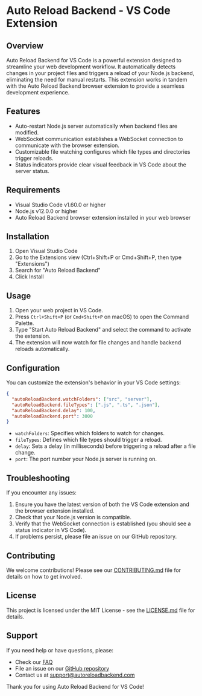 # Auto Reload Backend - VS Code Extension

## Overview

Auto Reload Backend for VS Code is a powerful extension designed to streamline your web development workflow. It automatically detects changes in your project files and triggers a reload of your Node.js backend, eliminating the need for manual restarts. This extension works in tandem with the Auto Reload Backend browser extension to provide a seamless development experience.

## Features

- Auto-restart Node.js server automatically when backend files are modified.
- WebSocket communication establishes a WebSocket connection to communicate with the browser extension.
- Customizable file watching configures which file types and directories trigger reloads.
- Status indicators provide clear visual feedback in VS Code about the server status.

## Requirements

- Visual Studio Code v1.60.0 or higher
- Node.js v12.0.0 or higher
- Auto Reload Backend browser extension installed in your web browser

## Installation

1. Open Visual Studio Code
2. Go to the Extensions view (Ctrl+Shift+P or Cmd+Shift+P, then type "Extensions")
3. Search for "Auto Reload Backend"
4. Click Install

## Usage

1. Open your web project in VS Code.
2. Press `Ctrl+Shift+P` (or `Cmd+Shift+P` on macOS) to open the Command Palette.
3. Type "Start Auto Reload Backend" and select the command to activate the extension.
4. The extension will now watch for file changes and handle backend reloads automatically.

## Configuration

You can customize the extension's behavior in your VS Code settings:

```json
{
  "autoReloadBackend.watchFolders": ["src", "server"],
  "autoReloadBackend.fileTypes": [".js", ".ts", ".json"],
  "autoReloadBackend.delay": 100,
  "autoReloadBackend.port": 3000
}
```

- `watchFolders`: Specifies which folders to watch for changes.
- `fileTypes`: Defines which file types should trigger a reload.
- `delay`: Sets a delay (in milliseconds) before triggering a reload after a file change.
- `port`: The port number your Node.js server is running on.

## Troubleshooting

If you encounter any issues:

1. Ensure you have the latest version of both the VS Code extension and the browser extension installed.
2. Check that your Node.js version is compatible.
3. Verify that the WebSocket connection is established (you should see a status indicator in VS Code).
4. If problems persist, please file an issue on our GitHub repository.

## Contributing

We welcome contributions! Please see our [CONTRIBUTING.md](CONTRIBUTING.md) file for details on how to get involved.

## License

This project is licensed under the MIT License - see the [LICENSE.md](LICENSE.md) file for details.

## Support

If you need help or have questions, please:

- Check our [FAQ](FAQ.md)
- File an issue on our [GitHub repository](https://github.com/yourusername/vscode-auto-reload-backend)
- Contact us at support@autoreloadbackend.com

Thank you for using Auto Reload Backend for VS Code!
